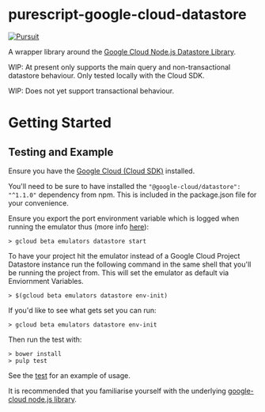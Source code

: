 # purescript-google-cloud-datastore
[![Pursuit](https://pursuit.purescript.org/packages/purescript-google-cloud-datastore/badge)](https://pursuit.purescript.org/packages/purescript-google-cloud-datastore)

A wrapper library around the [Google Cloud Node.js Datastore Library](https://googlecloudplatform.github.io/google-cloud-node/#/).

WIP: At present only supports the main query and non-transactional datastore behaviour. Only tested locally with the Cloud SDK.

WIP: Does not yet support transactional behaviour.

# Getting Started

## Testing and Example

Ensure you have the [Google Cloud (Cloud SDK)](https://cloud.google.com/sdk/) installed.

You'll need to be sure to have installed the `"@google-cloud/datastore": "^1.1.0"` dependency from npm.
This is included in the package.json file for your convenience.

Ensure you export the port environment variable which is logged when running the emulator thus (more info [here](https://cloud.google.com/datastore/docs/tools/datastore-emulator)):

```
> gcloud beta emulators datastore start
```

To have your project hit the emulator instead of a Google Cloud Project Datastore instance run the following command in the same shell that you'll be running the project from. This will set the emulator as default via Enviornment Variables.

```
> $(gcloud beta emulators datastore env-init)
```

If you'd like to see what gets set you can run:
```
> gcloud beta emulators datastore env-init
```

Then run the test with:

```
> bower install
> pulp test
```

See the [test](https://github.com/jamesthompson/purescript-google-cloud-datastore/blob/master/test/Main.purs) for an example of usage.

It is recommended that you familiarise yourself with the underlying [google-cloud node.js library](https://googlecloudplatform.github.io/google-cloud-node/#/docs/google-cloud/0.56.0/datastore).

